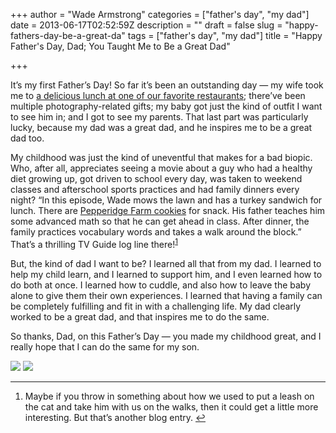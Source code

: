 +++
author = "Wade Armstrong"
categories = ["father's day", "my dad"]
date = 2013-06-17T02:52:59Z
description = ""
draft = false
slug = "happy-fathers-day-be-a-great-da"
tags = ["father's day", "my dad"]
title = "Happy Father's Day, Dad; You Taught Me to Be a Great Dad"

+++


It’s my first Father’s Day! So far it’s been an outstanding day — my wife took me to [a delicious lunch at one of our favorite restaurants](http://www.fordsfillingstation.net/index.php?/Entry/fathers-day-burgers-beer1); there’ve been multiple photography-related gifts; my baby got just the kind of outfit I want to see him in; and I got to see my parents. That last part was particularly lucky, because my dad was a great dad, and he inspires me to be a great dad too.

My childhood was just the kind of uneventful that makes for a bad biopic. Who, after all, appreciates seeing a movie about a guy who had a healthy diet growing up, got driven to school every day, was taken to weekend classes and afterschool sports practices and had family dinners every night? “In this episode, Wade mows the lawn and has a turkey sandwich for lunch. There are [Pepperidge Farm cookies](http://www.pepperidgefarm.com/ProductDetail.aspx?catID=725&prdID=112081) for snack. His father teaches him some advanced math so that he can get ahead in class. After dinner, the family practices vocabulary words and takes a walk around the block.” That’s a thrilling TV Guide log line there!<sup id="rf1-192">[1](#fn1-192 "Maybe if you throw in something about how we used to put a leash on the cat and take him with us on the walks, then it could get a little more interesting. But that’s another blog entry.")</sup>

But, the kind of dad I want to be? I learned all that from my dad. I learned to help my child learn, and I learned to support him, and I even learned how to do both at once. I learned how to cuddle, and also how to leave the baby alone to give them their own experiences. I learned that having a family can be completely fulfilling and fit in with a challenging life. My dad clearly worked to be a great dad, and that inspires me to do the same.

So thanks, Dad, on this Father’s Day — you made my childhood great, and I really hope that I can do the same for my son.

![](/content/images/2016/04/1030692.jpg)
![](/content/images/2016/04/1030693.jpg)

- - - - - -

1. Maybe if you throw in something about how we used to put a leash on the cat and take him with us on the walks, then it could get a little more interesting. But that’s another blog entry. [↩](#rf1-192 "Jump back to footnote 1 in the text.")

